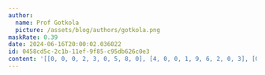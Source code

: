 ```yaml
---
author:
  name: Prof Gotkola
  picture: /assets/blog/authors/gotkola.png
maskRate: 0.39
date: 2024-06-16T20:00:02.036022
id: 0458cd5c-2c1b-11ef-9f85-c95db626c0e3
content: '[[0, 0, 0, 2, 3, 0, 5, 8, 0], [4, 0, 0, 1, 9, 6, 2, 0, 3], [0, 0, 2, 8, 7, 5, 0, 4, 9], [5, 8, 3, 9, 2, 7, 0, 1, 4], [0, 1, 0, 4, 8, 0, 0, 0, 2], [2, 9, 0, 6, 5, 0, 0, 3, 7], [8, 4, 5, 7, 0, 0, 0, 9, 1], [1, 2, 0, 0, 0, 8, 7, 0, 0], [6, 3, 0, 0, 1, 9, 0, 2, 8]]'
---
```

